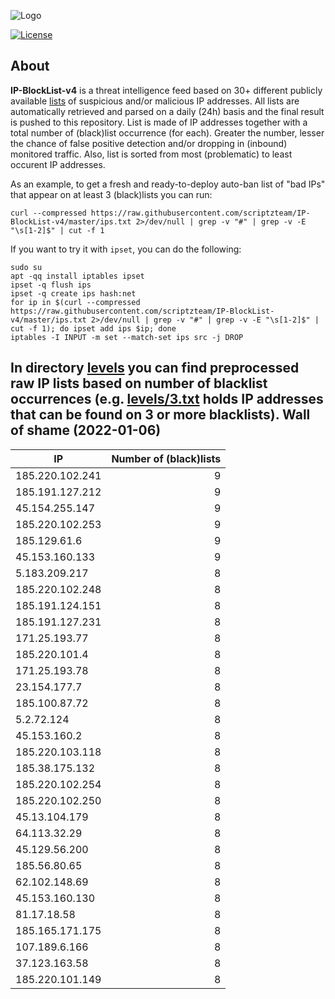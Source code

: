 ![Logo](https://i.imgur.com/PyKLAe7.png)

[![License](https://img.shields.io/badge/license-The_Unlicense-red.svg)](https://unlicense.org/)

About
----

**IP-BlockList-v4** is a threat intelligence feed based on 30+ different publicly available [lists](https://github.com/stamparm/maltrail) of suspicious and/or malicious IP addresses. All lists are automatically retrieved and parsed on a daily (24h) basis and the final result is pushed to this repository. List is made of IP addresses together with a total number of (black)list occurrence (for each). Greater the number, lesser the chance of false positive detection and/or dropping in (inbound) monitored traffic. Also, list is sorted from most (problematic) to least occurent IP addresses.

As an example, to get a fresh and ready-to-deploy auto-ban list of "bad IPs" that appear on at least 3 (black)lists you can run:

```
curl --compressed https://raw.githubusercontent.com/scriptzteam/IP-BlockList-v4/master/ips.txt 2>/dev/null | grep -v "#" | grep -v -E "\s[1-2]$" | cut -f 1
```

If you want to try it with `ipset`, you can do the following:

```
sudo su
apt -qq install iptables ipset
ipset -q flush ips
ipset -q create ips hash:net
for ip in $(curl --compressed https://raw.githubusercontent.com/scriptzteam/IP-BlockList-v4/master/ips.txt 2>/dev/null | grep -v "#" | grep -v -E "\s[1-2]$" | cut -f 1); do ipset add ips $ip; done
iptables -I INPUT -m set --match-set ips src -j DROP
```

In directory [levels](levels) you can find preprocessed raw IP lists based on number of blacklist occurrences (e.g. [levels/3.txt](levels/3.txt) holds IP addresses that can be found on 3 or more blacklists).
Wall of shame (2022-01-06)
----

|IP|Number of (black)lists|
|---|--:|
185.220.102.241|9
185.191.127.212|9
45.154.255.147|9
185.220.102.253|9
185.129.61.6|9
45.153.160.133|9
5.183.209.217|8
185.220.102.248|8
185.191.124.151|8
185.191.127.231|8
171.25.193.77|8
185.220.101.4|8
171.25.193.78|8
23.154.177.7|8
185.100.87.72|8
5.2.72.124|8
45.153.160.2|8
185.220.103.118|8
185.38.175.132|8
185.220.102.254|8
185.220.102.250|8
45.13.104.179|8
64.113.32.29|8
45.129.56.200|8
185.56.80.65|8
62.102.148.69|8
45.153.160.130|8
81.17.18.58|8
185.165.171.175|8
107.189.6.166|8
37.123.163.58|8
185.220.101.149|8

